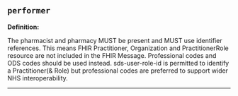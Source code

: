 ## `performer`

<b>Definition:</b><br>

The pharmacist and pharmacy MUST be present and MUST use identifier references. This means FHIR Practitioner, Organization and PractitionerRole resource are not included in the FHIR Message. Professional codes and ODS codes should be used instead. sds-user-role-id is permitted to identify a Practitioner(& Role) but professional codes are preferred to support wider NHS interoperability.

---
